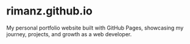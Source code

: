 # rimanz.github.io
My personal portfolio website built with GitHub Pages, showcasing my journey, projects, and growth as a web developer.
